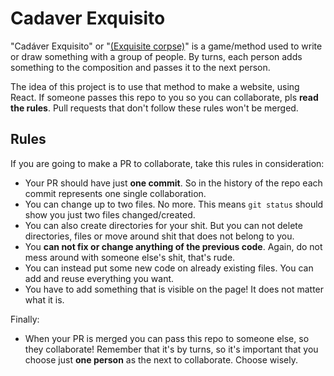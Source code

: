 # Cadaver Exquisito

"Cadáver Exquisito" or "[(Exquisite corpse)](https://en.wikipedia.org/wiki/Exquisite_corpse)" is a game/method used to write or draw
something with a group of people. By turns, each person adds something to the composition and passes it to the next person.

The idea of this project is to use that method to make a website, using React.
If someone passes this repo to you so you can collaborate, pls **read the rules**. Pull requests that don't follow these rules won't be merged.

## Rules

If you are going to make a PR to collaborate, take this rules in consideration:

- Your PR should have just **one commit**. So in the history of the repo each commit represents one single collaboration.
- You can change up to two files. No more. This means `git status` should show you just two files changed/created.
- You can also create directories for your shit. But you can not delete directories, files or move around shit that does not belong to you.
- You **can not fix or change anything of the previous code**. Again, do not mess around with someone else's shit, that's rude.
- You can instead put some new code on already existing files. You can add and reuse everything you want.
- You have to add something that is visible on the page! It does not matter what it is.

Finally:
- When your PR is merged you can pass this repo to someone else, so they collaborate! Remember that it's by turns, so it's important that you choose just **one person** as the next to collaborate. Choose wisely.
